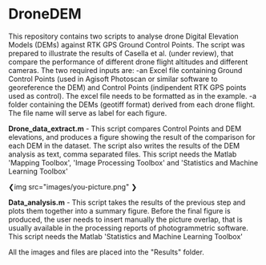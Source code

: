# DroneDEM
This repository contains two scripts to analyse drone Digital Elevation Models (DEMs) against RTK GPS Ground Control Points. 
The script was prepared to illustrate the results of Casella et al. (under review), that compare the performance of different drone flight altitudes and different cameras. 
The two required inputs are: 
-an Excel file containing Ground Control Points (used in Agisoft Photoscan or similar software to georeference the DEM) and Control Points (indipendent RTK GPS points used as control). The excel file needs to be formatted as in the example.
-a folder containing the DEMs (geotiff format) derived from each drone flight. The file name will serve as label for each figure.

<b>Drone_data_extract.m</b> - This script compares Control Points and DEM elevations, and produces a figure showing the result of the comparison for each DEM in the dataset. The script also writes the results of the DEM analysis as text, comma separated files. This script needs the Matlab 'Mapping Toolbox', 'Image Processing Toolbox' and 'Statistics and Machine Learning Toolbox'

❮img src="images/you-picture.png" ❯

<b>Data_analysis.m</b> - This script takes the results of the previous step and plots them together into a summary figure. Before the final figure is produced, the user needs to insert manually the picture overlap, that is usually available in the processing reports of photogrammetric software. This script needs the Matlab 'Statistics and Machine Learning Toolbox'

All the images and files are placed into the "Results" folder.
